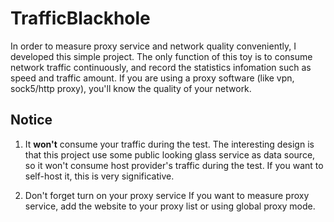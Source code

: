 # TrafficBlackhole
In order to measure proxy service and network quality conveniently, I developed this simple project. The only function of this toy is to consume network traffic continuously, and record the statistics infomation such as speed and traffic amount.  If you are using a proxy software (like vpn, sock5/http proxy), you'll know the quality of your network.

## Notice

1. It **won't** consume your traffic during the test.
The interesting design is that this project use some public looking glass service as data source, so it won't consume host provider's traffic during the test. If you want to self-host it, this is very significative.

2. Don't forget turn on your proxy service
If you want to measure proxy service, add the website to your proxy list or using global proxy mode.